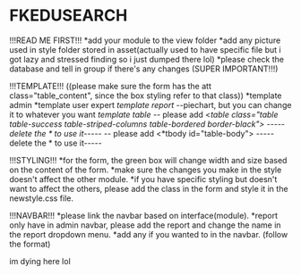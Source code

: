# FKEDUSEARCH

!!!READ ME FIRST!!!
*add your module to the view folder
*add any picture used in style folder stored in asset(actually used to have specific file but i got lazy and stressed finding so i just dumped there lol)
*please check the database and tell in group if there's any changes (SUPER IMPORTANT!!!)

!!!TEMPLATE!!!
((please make sure the form has the att class="table_content", since the box styling refer to that class))
*template admin
*template user expert
*template report 
-*-piechart, but you can change it to whatever you want
*template table 
-*- please add <*table class="table table-success table-striped-columns table-bordered border-black"> -----delete the * to use it-----
-*- please add <*tbody id="table-body"> -----delete the * to use it-----

!!!STYLING!!!
*for the form, the green box will change width and size based on the content of the form.
*make sure the changes you make in the style doesn't affect the other module.
*if you have specific styling but doesn't want to affect the others, please add the class in the form and style it in the newstyle.css file.

!!!NAVBAR!!!
*please link the navbar based on interface(module).
*report only have in admin navbar, please add the report and change the name in the report dropdown menu.
*add any if you wanted to in the navbar. (follow the format)

im dying here lol
```